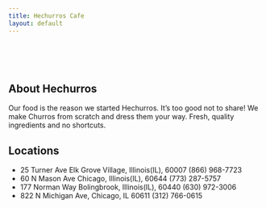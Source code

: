 ```yaml
---
title: Hechurros Cafe
layout: default
---
```

<br/> <br> <br> 
## About Hechurros
Our food is the reason we started Hechurros. It’s too good not to share! We make Churros from scratch
and dress them your way. Fresh, quality ingredients and no shortcuts.


## Locations
- 25 Turner Ave Elk Grove Village, Illinois(IL), 60007 (866) 968-7723
- 60 N Mason Ave Chicago, Illinois(IL), 60644 (773) 287-5757
- 177 Norman Way Bolingbrook, Illinois(IL), 60440 (630) 972-3006
- 822 N Michigan Ave, Chicago, IL 60611 (312) 766-0615
